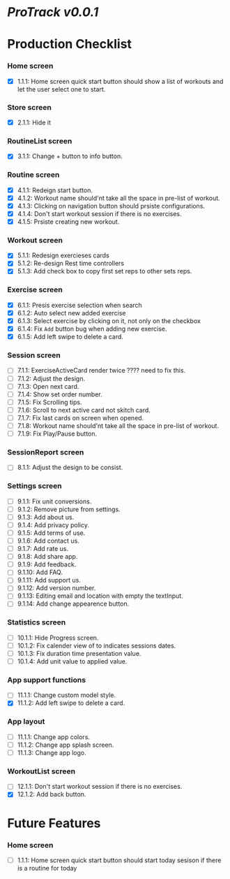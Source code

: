 # **_ProTrack v0.0.1_**

# Production Checklist

### Home screen

- [x] 1.1.1: Home screen quick start button should show a list of workouts and let the user select one to start.

### Store screen

- [x] 2.1.1: Hide it

### RoutineList screen

- [x] 3.1.1: Change + button to info button.

### Routine screen

- [x] 4.1.1: Redeign start button.
- [x] 4.1.2: Workout name should'nt take all the space in pre-list of workout.
- [x] 4.1.3: Clicking on navigation button should prsiste configurations.
- [x] 4.1.4: Don't start workout session if there is no exercises.
- [x] 4.1.5: Prsiste creating new workout.

### Workout screen

- [x] 5.1.1: Redesign exercieses cards
- [x] 5.1.2: Re-design Rest time controllers
- [x] 5.1.3: Add check box to copy first set reps to other sets reps.

### Exercise screen

- [x] 6.1.1: Presis exercise selection when search
- [x] 6.1.2: Auto select new added exercise
- [x] 6.1.3: Select exercise by clicking on it, not only on the checkbox
- [x] 6.1.4: Fix `Add` button bug when adding new exercise.
- [x] 6.1.5: Add left swipe to delete a card.

### Session screen

- [ ] 7.1.1: ExerciseActiveCard render twice ???? need to fix this.
- [ ] 7.1.2: Adjust the design.
- [ ] 7.1.3: Open next card.
- [ ] 7.1.4: Show set order number.
- [ ] 7.1.5: Fix Scrolling tips.
- [ ] 7.1.6: Scroll to next active card not skitch card.
- [ ] 7.1.7: Fix last cards on screen when opened.
- [ ] 7.1.8: Workout name should'nt take all the space in pre-list of workout.
- [ ] 7.1.9: Fix Play/Pause button.

### SessionReport screen

- [ ] 8.1.1: Adjust the design to be consist.

### Settings screen

- [ ] 9.1.1: Fix unit conversions.
- [ ] 9.1.2: Remove picture from settings.
- [ ] 9.1.3: Add about us.
- [ ] 9.1.4: Add privacy policy.
- [ ] 9.1.5: Add terms of use.
- [ ] 9.1.6: Add contact us.
- [ ] 9.1.7: Add rate us.
- [ ] 9.1.8: Add share app.
- [ ] 9.1.9: Add feedback.
- [ ] 9.1.10: Add FAQ.
- [ ] 9.1.11: Add support us.
- [ ] 9.1.12: Add version number.
- [ ] 9.1.13: Editing email and location with empty the textInput.
- [ ] 9.1.14: Add change appearence button.

### Statistics screen

- [ ] 10.1.1: Hide Progress screen.
- [ ] 10.1.2: Fix calender view of to indicates sessions dates.
- [ ] 10.1.3: Fix duration time presentation value.
- [ ] 10.1.4: Add unit value to applied value.

### App support functions

- [ ] 11.1.1: Change custom model style.
- [x] 11.1.2: Add left swipe to delete a card.

### App layout

- [ ] 11.1.1: Change app colors.
- [ ] 11.1.2: Change app splash screen.
- [ ] 11.1.3: Change app logo.

### WorkoutList screen

- [ ] 12.1.1: Don't start workout session if there is no exercises.
- [x] 12.1.2: Add back button.

# Future Features

### Home screen

- [ ] 1.1.1: Home screen quick start button should start today sesison if there is a routine for today
